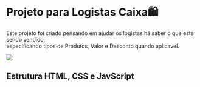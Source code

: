 # Projeto para Logistas Caixa🛍️

Este projeto foi criado pensando em ajudar os logistas há saber o que esta sendo vendido,<br> especificando tipos de Produtos, Valor e Desconto quando aplicavel.<br>

<figuri>
<img src="Beige Modern New Product Facebook Post (1).png"/> 
<figuri/>

## Estrutura HTML, CSS e JavScript
